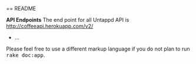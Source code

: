 == README

**API Endpoints**
The end point for all Untappd API is 
http://coffeeapi.herokuapp.com/v2/


* ...


Please feel free to use a different markup language if you do not plan to run
<tt>rake doc:app</tt>.
